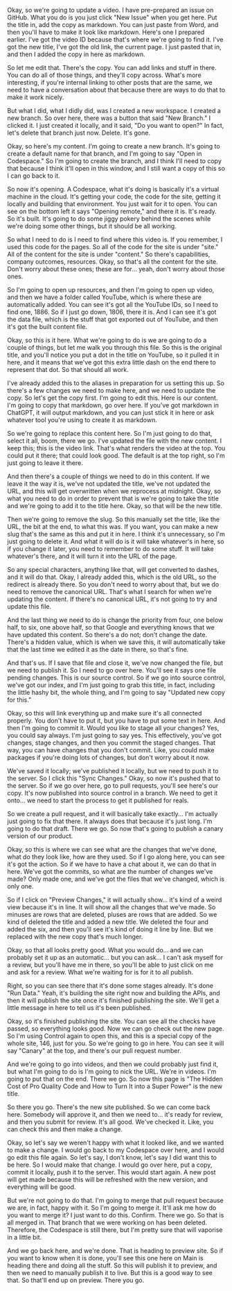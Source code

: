 Okay, so we're going to update a video. I have pre-prepared an issue on GitHub. What you do is you just click "New Issue" when you get here. Put the title in, add the copy as markdown. You can just paste from Word, and then you'll have to make it look like markdown. Here's one I prepared earlier. I've got the video ID because that's where we're going to find it. I've got the new title, I've got the old link, the current page. I just pasted that in, and then I added the copy in here as markdown. 

So let me edit that. There's the copy. You can add links and stuff in there. You can do all of those things, and they'll copy across. What's more interesting, if you're internal linking to other posts that are the same, we need to have a conversation about that because there are ways to do that to make it work nicely. 

But what I did, what I didly did, was I created a new workspace. I created a new branch. So over here, there was a button that said "New Branch." I clicked it. I just created it locally, and it said, "Do you want to open?" In fact, let's delete that branch just now. Delete. It's gone. 

Okay, so here's my content. I'm going to create a new branch. It's going to create a default name for that branch, and I'm going to say "Open in Codespace." So I'm going to create the branch, and I think I'll need to copy that because I think it'll open in this window, and I still want a copy of this so I can go back to it. 

So now it's opening. A Codespace, what it's doing is basically it's a virtual machine in the cloud. It's getting your code, the code for the site, getting it locally and building that environment. You just wait for it to open. You can see on the bottom left it says "Opening remote," and there it is. It's ready. So it's built. It's going to do some jiggy pokery behind the scenes while we're doing some other things, but it should be all working. 

So what I need to do is I need to find where this video is. If you remember, I used this code for the pages. So all of the code for the site is under "site." All of the content for the site is under "content." So there's capabilities, company outcomes, resources. Okay, so that's all the content for the site. Don't worry about these ones; these are for... yeah, don't worry about those ones. 

So I'm going to open up resources, and then I'm going to open up video, and then we have a folder called YouTube, which is where these are automatically added. You can see it's got all the YouTube IDs, so I need to find one, 1886. So if I just go down, 1806, there it is. And I can see it's got the data file, which is the stuff that got exported out of YouTube, and then it's got the built content file. 

Okay, so this is it here. What we're going to do is we are going to do a couple of things, but let me walk you through this file. So this is the original title, and you'll notice you put a dot in the title on YouTube, so it pulled it in here, and it means that we've got this extra little dash on the end there to represent that dot. So that should all work. 

I've already added this to the aliases in preparation for us setting this up. So there's a few changes we need to make here, and we need to update the copy. So let's get the copy first. I'm going to edit this. Here is our content. I'm going to copy that markdown, go over here. If you've got markdown in ChatGPT, it will output markdown, and you can just stick it in here or ask whatever tool you're using to create it as markdown. 

So we're going to replace this content here. So I'm just going to do that, select it all, boom, there we go. I've updated the file with the new content. I keep this; this is the video link. That's what renders the video at the top. You could put it there; that could look good. The default is at the top right, so I'm just going to leave it there. 

And then there's a couple of things we need to do in this content. If we leave it the way it is, we've not updated the title, we've not updated the URL, and this will get overwritten when we reprocess at midnight. Okay, so what you need to do in order to prevent that is we're going to take the title and we're going to add it to the title here. Okay, so that will be the new title. 

Then we're going to remove the slug. So this manually set the title, like the URL, the bit at the end, to what this was. If you want, you can make a new slug that's the same as this and put it in here. I think it's unnecessary, so I'm just going to delete it. And what it will do is it will take whatever's in here, so if you change it later, you need to remember to do some stuff. It will take whatever's there, and it will turn it into the URL of the page. 

So any special characters, anything like that, will get converted to dashes, and it will do that. Okay, I already added this, which is the old URL, so the redirect is already there. So you don't need to worry about that, but we do need to remove the canonical URL. That's what I search for when we're updating the content. If there's no canonical URL, it's not going to try and update this file. 

And the last thing we need to do is change the priority from four, one below half, to six, one above half, so that Google and everything knows that we have updated this content. So there's a do not; don't change the date. There's a hidden value, which is when we save this, it will automatically take that the last time we edited it as the date in there, so that's fine. 

And that's us. If I save that file and close it, we've now changed the file, but we need to publish it. So I need to go over here. You'll see it says one file pending changes. This is our source control. So if we go into source control, we've got our index, and I'm just going to grab this title, in fact, including the little hashy bit, the whole thing, and I'm going to say "Updated new copy for this." 

Okay, so this will link everything up and make sure it's all connected properly. You don't have to put it, but you have to put some text in here. And then I'm going to commit it. Would you like to stage all your changes? Yes, you could say always. I'm just going to say yes. This effectively, you've got changes, stage changes, and then you commit the staged changes. That way, you can have changes that you don't commit. Like, you could make packages if you're doing lots of changes, but don't worry about it now. 

We've saved it locally; we've published it locally, but we need to push it to the server. So I click this "Sync Changes." Okay, so now it's pushed that to the server. So if we go over here, go to pull requests, you'll see here's our copy. It's now published into source control in a branch. We need to get it onto... we need to start the process to get it published for reals. 

So we create a pull request, and it will basically take exactly... I'm actually just going to fix that there. It always does that because it's just long. I'm going to do that draft. There we go. So now that's going to publish a canary version of our product. 

Okay, so this is where we can see what are the changes that we've done, what do they look like, how are they used. So if I go along here, you can see it's got the action. So if we have to have a chat about it, we can do that in here. We've got the commits, so what are the number of changes we've made? Only made one, and we've got the files that we've changed, which is only one. 

So if I click on "Preview Changes," it will actually show... it's kind of a weird view because it's in line. It will show all the changes that we've made. So minuses are rows that are deleted, pluses are rows that are added. So we kind of deleted the title and added a new title. We deleted the four and added the six, and then you'll see it's kind of doing it line by line. But we replaced with the new copy that's much longer. 

Okay, so that all looks pretty good. What you would do... and we can probably set it up as an automatic... but you can ask... I can't ask myself for a review, but you'll have me in there, so you'll be able to just click on me and ask for a review. What we're waiting for is for it to all publish. 

Right, so you can see there that it's done some stages already. It's done "Run Data." Yeah, it's building the site right now and building the APIs, and then it will publish the site once it's finished publishing the site. We'll get a little message in here to tell us it's been published. 

Okay, so it's finished publishing the site. You can see all the checks have passed, so everything looks good. Now we can go check out the new page. So I'm using Control again to open this, and this is a special copy of the whole site, 146, just for you. So we're going to go in here. You can see it will say "Canary" at the top, and there's our pull request number. 

And we're going to go into videos, and then we could probably just find it, but what I'm going to do is I'm going to nick the URL. We're in videos. I'm going to put that on the end. There we go. So now this page is "The Hidden Cost of Pro Quality Code and How to Turn It into a Super Power" is the new title. 

So there you go. There's the new site published. So we can come back here. Somebody will approve it, and then we need to... it's ready for review, and then you submit for review. It's all good. We've checked it. Like, you can check this and then make a change. 

Okay, so let's say we weren't happy with what it looked like, and we wanted to make a change. I would go back to my Codespace over here, and I would go edit this file again. So let's say, I don't know, let's say I did want this to be here. So I would make that change. I would go over here, put a copy, commit it locally, push it to the server. This would start again. A new post will get made because this will be refreshed with the new version, and everything will be good. 

But we're not going to do that. I'm going to merge that pull request because we are, in fact, happy with it. So I'm going to merge it. It'll ask me how do you want to merge it? I just want to do this. Confirm. There we go. So that is all merged in. That branch that we were working on has been deleted. Therefore, the Codespace is still there, but I'm pretty sure that will vaporise in a little bit. 

And we go back here, and we're done. That is heading to preview site. So if you want to know when it is done, you'll see this one here on Main is heading there and doing all the stuff. So this will publish it to preview, and then we need to manually publish it to live. But this is a good way to see that. So that'll end up on preview. There you go.